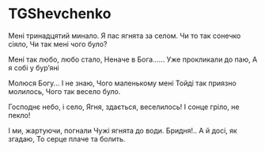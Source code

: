 ﻿# TGShevchenko

Мені тринадцятий минало.
Я пас ягнята за селом.
Чи то так сонечко сіяло,
Чи так мені чого було?

Мені так любо, любо стало,
Неначе в Бога......
Уже прокликали до паю,
А я собі у бур’яні

Молюся Богу... І не знаю,
Чого маленькому мені
Тойді так приязно молилось,
Чого так весело було.

Господнє небо, і село,
Ягня, здається, веселилось!
І сонце гріло, не пекло!

І ми, жартуючи, погнали
Чужі ягнята до води.
Бридня!.. А й досі, як згадаю,
То серце плаче та болить.
